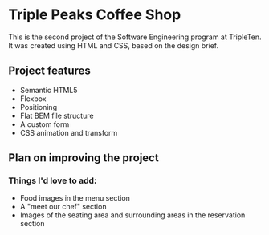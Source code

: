 # Triple Peaks Coffee Shop

This is the second project of the Software Engineering program at TripleTen. It was created using HTML and CSS, based on the design brief.

## Project features

- Semantic HTML5
- Flexbox
- Positioning
- Flat BEM file structure
- A custom form
- CSS animation and transform

## Plan on improving the project

### Things I'd love to add:

- Food images in the menu section
- A "meet our chef" section
- Images of the seating area and surrounding areas in the reservation section
